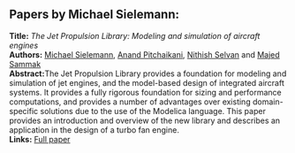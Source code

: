 <h2>Papers by Michael Sielemann:</h2>
<p>
<b>Title:</b> <i> The Jet Propulsion Library: Modeling and simulation of aircraft engines </i> <br />
<b>Authors:</b> <a href="../authors/author_250.html">Michael Sielemann</a>, <a href="../authors/author_217.html">Anand Pitchaikani</a>, <a href="../authors/author_248.html">Nithish Selvan</a> and <a href="../authors/author_235.html">Majed Sammak</a><br />
<b>Abstract:</b>The Jet Propulsion Library provides a foundation for modeling and simulation of jet engines, and the model-based design of integrated aircraft systems. It provides a fully rigorous foundation for sizing and performance computations, and provides a number of advantages over existing domain-specific solutions due to the use of the Modelica language. This paper provides an introduction and overview of the new library and describes an application in the design of a turbo fan engine.<br />
<b>Links:</b> <a href="../submissions/ecp17132909_SielemannPitchaikaniSelvanSammak.pdf">Full paper</a></p>